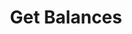 ---
title: Get Balances
excerpt: >-
  Gets the balances of credits, usdc, and an optional token for a particular
  wallet
api:
  file: swagger (2).json
  operationId: GetCheckoutBalances
hidden: false
---